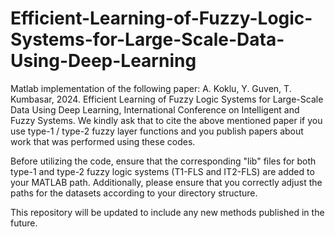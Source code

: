 # Efficient-Learning-of-Fuzzy-Logic-Systems-for-Large-Scale-Data-Using-Deep-Learning

Matlab implementation of the following paper:
A. Koklu, Y. Guven, T. Kumbasar, 2024. Efficient Learning of Fuzzy Logic Systems for Large-Scale Data Using Deep Learning, International Conference on Intelligent and Fuzzy Systems. 
We kindly ask that to cite the above mentioned paper if you use type-1 / type-2 fuzzy layer functions and you publish papers about work that was performed using these codes.

Before utilizing the code, ensure that the corresponding "lib" files for both type-1 and type-2 fuzzy logic systems (T1-FLS and IT2-FLS) are added to your MATLAB path. Additionally, please ensure that you correctly adjust the paths for the datasets according to your directory structure.

This repository will be updated to include any new methods published in the future.
